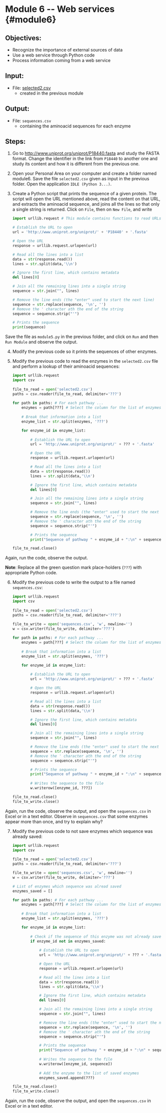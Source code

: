 # Module 6 -- Web services {#module6}

## Objectives:
- Recognize the importance of external sources of data
- Use a web service through Python code
- Process information coming from a web service

## Input:
- File: [selected2.csv](files/selected2.csv)
	- created in the previous module

## Output:
- File: `sequences.csv`
	- containing the aminoacid sequences for each enzyme

## Steps:

1. Go to <http://www.uniprot.org/uniprot/P18440.fasta> and study the FASTA format.
Change the identifier in the link from `P18440` to another one and study its content and how it is different from the previous one.

2. Open your Personal Area on your computer and create a folder named module6.
Save the file `selected2.csv` given as input in the previous folder.
Open the application `IDLE (Python 3...)`.

3. Create a Python script that prints the sequence of a given protein.
The script will open the URL mentioned above, read the content on that URL, and extracts the aminoacid sequence, and joins all the lines so that only a single string is returned.
Click on `File`, then on `New File`, and write

	```python
	import urllib.request # This module contains functions to read URLs

	# Establish the URL to open
	url = 'http://www.uniprot.org/uniprot/' + 'P18440' + '.fasta'

	# Open the URL
	response = urllib.request.urlopen(url)

	# Read all the lines into a list
	data = str(response.read())
	lines = str.split(data,'\\n')

	# Ignore the first line, which contains metadata
	del lines[0]

	# Join all the remaining lines into a single string
	sequence = str.join("", lines)

	# Remove the line ends (the "enter" used to start the next line)
	sequence = str.replace(sequence, '\n', '')
	# Remove the ' character ath the end of the string
	sequence = sequence.strip("'")

	# Prints the sequence
	print(sequence)
	```

Save the file as `module5.py` in the previous folder, and click on `Run` and then `Run Module` and observe the output.
	
4. Modify the previous code so it prints the sequences of other enzymes. 
	
5. Modify the previous code to read the enzymes in the `selected2.csv` file and perform a lookup of their aminoacid sequences: 

	```python
	import urllib.request
	import csv
	 
	file_to_read = open('selected2.csv')
	paths = csv.reader(file_to_read, delimiter='???')
		
	for path in paths: # For each pathway ...
		enzymes = path[???] # Select the column for the list of enzymes
			
		# Break that information into a list
		enzyme_list = str.split(enzymes, '???')

		for enzyme_id in enzyme_list:
		
			# Establish the URL to open
			url = 'http://www.uniprot.org/uniprot/' + ??? + '.fasta'

			# Open the URL
			response = urllib.request.urlopen(url)

			# Read all the lines into a list
			data = str(response.read())
			lines = str.split(data,'\\n')

			# Ignore the first line, which contains metadata
			del lines[0]

			# Join all the remaining lines into a single string
			sequence = str.join("", lines)

			# Remove the line ends (the "enter" used to start the next line)
			sequence = str.replace(sequence, '\n', '')
			# Remove the ' character ath the end of the string
			sequence = sequence.strip("'")

			# Prints the sequence
			print("Sequence of pathway " + enzyme_id + ":\n" + sequence)
	
	file_to_read.close()
	```

Again, run the code, observe the output.

**Note**: Replace all the green question mark place-holders (`???`) with appropriate Python code.

6. Modify the previous code to write the output to a file named `sequences.csv`:

	```python
	import urllib.request
	import csv
	 
	file_to_read = open('selected2.csv')
	paths = csv.reader(file_to_read, delimiter='???')
	
	file_to_write = open('sequences.csv', 'w', newline='')
	w = csv.writer(file_to_write, delimiter='???')
		
	for path in paths: # For each pathway ...
		enzymes = path[???] # Select the column for the list of enzymes
			
		# Break that information into a list
		enzyme_list = str.split(enzymes, '???')

		for enzyme_id in enzyme_list:
		
			# Establish the URL to open
			url = 'http://www.uniprot.org/uniprot/' + ??? + '.fasta'

			# Open the URL
			response = urllib.request.urlopen(url)

			# Read all the lines into a list
			data = str(response.read())
			lines = str.split(data,'\\n')

			# Ignore the first line, which contains metadata
			del lines[0]

			# Join all the remaining lines into a single string
			sequence = str.join("", lines)

			# Remove the line ends (the "enter" used to start the next line)
			sequence = str.replace(sequence, '\n', '')
			# Remove the ' character ath the end of the string
			sequence = sequence.strip("'")

			# Prints the sequence
			print("Sequence of pathway " + enzyme_id + ":\n" + sequence)
			
			# Writes the sequence to the file
			w.writerow([enzyme_id, ???])
	
	file_to_read.close()
	file_to_write.close()
	```

Again, run the code, observe the output, and open the `sequences.csv` in Excel or in a text editor.
Observe in `sequences.csv` that some enzymes appear more than once, and try to explain why?	

7. Modify the previous code to not save enzymes which sequence was already saved:

	```python
	import urllib.request
	import csv
	 
	file_to_read = open('selected2.csv')
	paths = csv.reader(file_to_read, delimiter='???')
	
	file_to_write = open('sequences.csv', 'w', newline='')
	w = csv.writer(file_to_write, delimiter='???')

	# List of enzymes which sequence was alread saved
	enzymes_saved = []
	
	for path in paths: # For each pathway ...
		enzymes = path[???] # Select the column for the list of enzymes
			
		# Break that information into a list
		enzyme_list = str.split(enzymes, '???')

		for enzyme_id in enzyme_list:
		
			# Check if the sequence of this enzyme was not already saved
			if enzyme_id not in enzymes_saved:
  
				# Establish the URL to open
				url = 'http://www.uniprot.org/uniprot/' + ??? + '.fasta'

				# Open the URL
				response = urllib.request.urlopen(url)

				# Read all the lines into a list
				data = str(response.read())
				lines = str.split(data,'\\n')

				# Ignore the first line, which contains metadata
				del lines[0]

				# Join all the remaining lines into a single string
				sequence = str.join("", lines)

				# Remove the line ends (the "enter" used to start the next line)
				sequence = str.replace(sequence, '\n', '')
				# Remove the ' character ath the end of the string
				sequence = sequence.strip("'")

				# Prints the sequence
				print("Sequence of pathway " + enzyme_id + ":\n" + sequence)
				
				# Writes the sequence to the file
				w.writerow([enzyme_id, sequence])
				
				# Add the enzyme to the list of saved enzymes
				enzymes_saved.append(???)
	
	file_to_read.close()
	file_to_write.close()
	```

Again, run the code, observe the output, and open the `sequences.csv` in Excel or in a text editor.